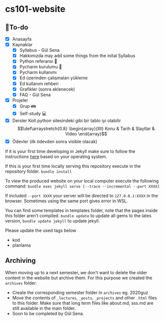 # cs101-website

## :memo:To-do 
- [x] Anasayfa
- [x] Kaynaklar
    - [x] Syllabus - Gül Sena
    - [x] Hakkımızda
        may add some things from the inital Syllabus
    - [x] Python referansı :snake: 
    - [x] Pycharm kurulumu :snake: 
    - [x] Pycharm kullanımı
    - [x] Ed üzerinden çalışmaları yükleme
    - [x] Ed kullanım rehberi
    - [x] Grafikler (sonra eklenecek)
    - [x] FAQ - Gül Sena
- [x] Projeler
    - [x] Grup :family:
    - [x] Self-study :computer:
- [x] Dersler
    Kolt python sitesindeki gibi bir tablo iyi olabilir
$$\def\arraystretch{0.8} \begin{array}{llll} Konu & Tarih & Slaytlar & Video \end{array}$$
- [x] Ödevler (ilk ödevden sonra visible olacak)

If it is your first time developing in Jekyll make sure to follow the instructions [here](https://jekyllrb.com/docs/installation/#requirements) based on your operating system.

If this is your first time locally serving this repository execute in the repository folder.
```bundle install```

To view the produced website on your local computer execute the following command:
```bundle exec jekyll serve [--trace --incremental --port XXXX]```

If included `--port XXXX` your server will be directed to `127.0.0.1:XXXX` in the browser. Sometimes using the same port gives error in WSL.

You can find some templates in templates folder, note that the pages inside this folder aren't compiled.
`bundle update` to update all gems to the lates version, `bundle update jekyll` to update jekyll.

Please update the used tags below
- kod
- planlama

## Archiving
When moving up to a next semester, we don't want to delete the older content in the website but archive them. For this purpose we created the `archives` folder. 
- Create the corresponding semester folder in `archives` eg. 2020guz
- Move the contents of `_lectures`, `_posts`, `_projects` and other `.html` files to this folder. Make sure that long term files like about.md, sss.md are still available in the main folder.
- Soon to be completed by Gül Sena.